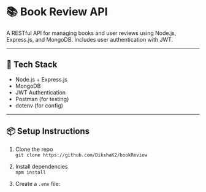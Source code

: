 # 📚 Book Review API

A RESTful API for managing books and user reviews using Node.js, Express.js, and MongoDB. Includes user authentication with JWT.

---

## 🚀 Tech Stack

- Node.js + Express.js
- MongoDB
- JWT Authentication
- Postman (for testing)
- dotenv (for config)

---

## 📦 Setup Instructions

1. Clone the repo  
   `git clone https://github.com/DikshaK2/bookReview`

2. Install dependencies  
   `npm install`

3. Create a `.env` file:


